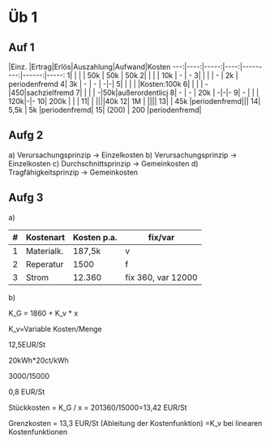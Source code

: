 # Üb 1

## Auf 1

  |Einz.  |Ertrag|Erlös|Auszahlung|Aufwand|Kosten
---:|----:|-----:|----:|---------:|------:|-----:
 1|       |      |     | 50k      | 50k   | 50k
 2|       |      |     | 10k      | -     | -
 3|       |      |     | -        | 2k    | periodenfremd
 4| 3k    | -    | -   | -|-|
 5|       |      |     | |Kosten:100k
 6|       |      |     | -|450|sachzielfremd
 7|       |      |     | -|50k|außerordentlicj
 8| -     | -    | 20k | -|-|-
 9| -     |      |     | 120k|-|-
10| 200k  |      |     |
11|       |      ||||40k
12| 1M    |      ||||
13|       | 45k  |periodenfremd|||
14| 5,5k  |  5k  |periodenfremd|
15| (200) | 200  |periodenfremd|

## Aufg 2

a) Verursachungsprinzip -> Einzelkosten
b) Verursachungsprinzip -> Einzelkosten
c) Durchschnittsprinzip -> Gemeinkosten
d) Tragfähigkeitsprinzip -> Gemeinkosten

## Aufg 3

a)

#|Kostenart  |Kosten p.a.|fix/var
---|---|---|---
1| Materialk.| 187,5k |v
2| Reperatur | 1500 |f
3| Strom | 12.360 | fix 360, var 12000

b)

K_G = 1860 + K_v * x

K_v=Variable Kosten/Menge 

12,5EUR/St

20kWh*20ct/kWh

3000/15000

0,8 EUR/St


Stückkosten = K_G / x = 201360/15000=13,42 EUR/St

Grenzkosten = 13,3 EUR/St (Ableitung der Kostenfunktion)
=K_v  bei linearen Kostenfunktionen



